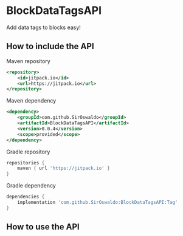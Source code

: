 <h1>BlockDataTagsAPI</h1>
<a>Add data tags to blocks easy!</a>

<h2>How to include the API</h2>

<a>Maven repository</a>

```xml
<repository>
    <id>jitpack.io</id>
    <url>https://jitpack.io</url>
</repository>
```

<a>Maven dependency</a>

```xml
<dependency>
    <groupId>com.github.SirOswaldo</groupId>
    <artifactId>BlockDataTagsAPI</artifactId>
    <version>0.0.4</version>
    <scope>provided</scope>
</dependency>
```

<a>Gradle repository</a>

```groovy
repositories {
    maven { url 'https://jitpack.io' }
}
```

<a>Gradle dependency</a>

```groovy
dependencies {
    implementation 'com.github.SirOswaldo:BlockDataTagsAPI:Tag'
}
```
<h2>How to use the API</h2>